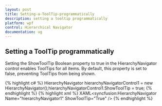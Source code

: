 ```yaml
---
layout: post
title: Setting-a-ToolTip-programmatically
description: setting a tooltip programmatically
platform: wpf
control: Hierarchical Navigator
documentation: ug
---
```


## Setting a ToolTip programmatically

Setting the ShowToolTip Boolean property to true in the HierarchyNavigator control enables ToolTips for all items. By default, this property is set to false, preventing ToolTips from being shown.

{% highlight c# %}
HierarchyNavigator hierarchyNavigatorControl1 = new HierarchyNavigator();hierarchyNavigatorControl1.ShowToolTip = true;
{% endhighlight %}
{% highlight xml %}
XAML<syncfusion:HierarchyNavigator Name="hierarchyNavigator1" ShowToolTip="True" />
{% endhighlight  %}


